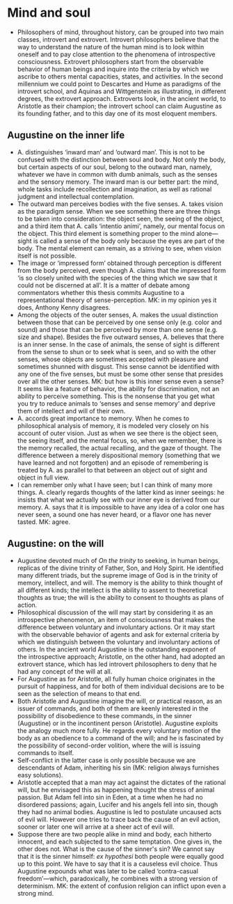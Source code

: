 # Mind and soul

* Philosophers of mind, throughout history, can be grouped into two main
  classes, introvert and extrovert. Introvert philosophers believe that the
  way to understand the nature of the human mind is to look within oneself
  and to pay close attention to the phenomena of introspective
  consciousness. Extrovert philosophers start from the observable behavior
  of human beings and inquire into the criteria by which we ascribe to
  others mental capacities, states, and activities. In the second millennium
  we could point to Descartes and Hume as paradigms of the introvert school,
  and Aquinas and Wittgenstein as illustrating, in different degrees, the
  extrovert approach. Extroverts look, in the ancient world, to Aristotle as
  their champion; the introvert school can claim Augustine as its founding
  father, and to this day one of its most eloquent members.

## Augustine on the inner life

* A. distinguishes ‘inward man’ and ‘outward man’. This is not to be
  confused with the distinction between soul and body. Not only the body,
  but certain aspects of our soul, belong to the outward man, namely,
  whatever we have in common with dumb animals, such as the senses and the
  sensory memory. The inward man is our better part: the mind, whole tasks
  include recollection and imagination, as well as rational judgment and
  intellectual contemplation.
* The outward man perceives bodies with the five senses. A. takes vision as
  the paradigm sense. When we see something there are three things to be
  taken into consideration: the object seen, the seeing of the object, and a
  third item that A. calls ‘intentio animi’, namely, our mental focus on the
  object. This third element is something proper to the mind alone—sight is
  called a sense of the body only because the eyes are part of the body. The
  mental element can remain, as a striving to see, when vision itself is not
  possible.
* The image or ‘impressed form’ obtained through perception is different
  from the body perceived, even though A. claims that the impressed form ‘is
  so closely united with the species of the thing which we saw that it could
  not be discerned at all’. It is a matter of debate among commentators
  whether this thesis commits Augustine to a representational theory of
  sense-perception. MK: in my opinion yes it does, Anthony Kenny disagrees.
* Among the objects of the outer senses, A. makes the usual distinction
  between those that can be perceived by one sense only (e.g. color and
  sound) and those that can be perceived by more than one sense (e.g. size
  and shape). Besides the five outward senses, A. believes that there is an
  inner sense. In the case of animals, the sense of sight is different from
  the sense to shun or to seek what is seen, and so with the other senses,
  whose objects are sometimes accepted with pleasure and sometimes shunned
  with disgust. This sense cannot be identified with any one of the five
  senses, but must be some other sense that presides over all the other
  senses. MK: but how is this inner sense even a sense? It seems like a
  feature of behavior, the ability for discrimination, not an ability to
  perceive something. This is the nonsense that you get what you try to
  reduce animals to ‘senses and sense memory’ and deprive them of intellect
  and will of their own.
* A. accords great importance to memory. When he comes to philosophical
  analysis of memory, it is modeled very closely on his account of outer
  vision. Just as when we see there is the object seen, the seeing itself,
  and the mental focus, so, when we remember, there is the memory recalled,
  the actual recalling, and the gaze of thought. The difference between a
  merely dispositional memory (something that we have learned and not
  forgotten) and an episode of remembering is treated by A. as parallel to
  that between an object out of sight and object in full view.
* I can remember only what I have seen; but I can think of many more things.
  A. clearly regards thoughts of the latter kind as inner seeings: he
  insists that what we actually see with our inner eye is derived from our
  memory. A. says that it is impossible to have any idea of a color one has
  never seen, a sound one has never heard, or a flavor one has never tasted.
  MK: agree.

## Augustine: on the will

* Augustine devoted much of *On the trinity* to seeking, in human beings,
  replicas of the divine trinity of Father, Son, and Holy Spirit. He
  identified many different triads, but the supreme image of God is in the
  trinity of memory, intellect, and will. The memory is the ability to think
  thought of all different kinds; the intellect is the ability to assent to
  theoretical thoughts as true; the will is the ability to consent to
  thoughts as plans of action.
* Philosophical discussion of the will may start by considering it as an
  introspective phenomenon, an item of consciousness that makes the
  difference between voluntary and involuntary actions. Or it may start with
  the observable behavior of agents and ask for external criteria by which
  we distinguish between the voluntary and involuntary actions of others. In
  the ancient world Augustine is the outstanding exponent of the
  introspective approach; Aristotle, on the other hand, had adopted an
  extrovert stance, which has led introvert philosophers to deny that he had
  any concept of the will at all.
* For Augustine as for Aristotle, all fully human choice originates in the
  pursuit of happiness, and for both of them individual decisions are to be
  seen as the selection of means to that end.
* Both Aristotle and Augustine imagine the will, or practical reason, as an
  issuer of commands, and both of them are keenly interested in the
  possibility of disobedience to these commands, in the sinner (Augustine)
  or in the incontinent person (Aristotle). Augustine exploits the analogy
  much more fully. He regards every voluntary motion of the body as an
  obedience to a command of the will; and he is fascinated by the
  possibility of second-order volition, where the will is issuing commands
  to itself.
* Self-conflict in the latter case is only possible because we are
  descendants of Adam, inheriting his sin (MK: religion always furnishes
  easy solutions).
* Aristotle accepted that a man may act against the dictates of the rational
  will, but he envisaged this as happening thought the stress of animal
  passion. But Adam fell into sin in Eden, at a time when he had no
  disordered passions; again, Lucifer and his angels fell into sin, though
  they had no animal bodies. Augustine is led to postulate uncaused acts of
  evil will. However one tries to trace back the cause of an evil action,
  sooner or later one will arrive at a sheer act of evil will.
* Suppose there are two people alike in mind and body, each hitherto
  innocent, and each subjected to the same temptation. One gives in, the
  other does not. What is the cause of the sinner's sin? We cannot say that
  it is the sinner himself: *ex hypothesi* both people were equally good up
  to this point. We have to say that it is a causeless evil choice. Thus
  Augustine expounds what was later to be called ‘contra-casual
  freedom’—which, paradoxically, he combines with a strong version of
  determinism. MK: the extent of confusion religion can inflict upon even a
  strong mind.
